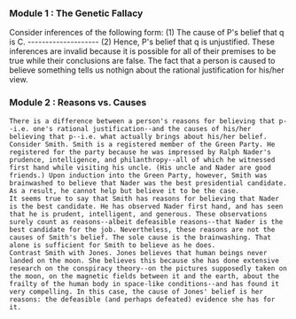 ### Module 1 : The Genetic Fallacy
Consider inferences of the following form:
	(1) The cause of P's belief that q is C.
	--------------------
	(2) Hence, P's belief that q is unjustified.
These inferences are invalid because it is possible for all of their premises to be true while their conclusions are false. The fact that a person is caused to believe something tells us nothign about the rational justification for his/her view.


### Module 2 : Reasons vs. Causes
	There is a difference between a person's reasons for believing that p--i.e. one's rational justification--and the causes of his/her believing that p--i.e. what actually brings about his/her belief. 
	Consider Smith. Smith is a registered member of the Green Party. He registered for the party because he was impressed by Ralph Nader's prudence, intelligence, and philanthropy--all of which he witnessed first hand while visiting his uncle. (His uncle and Nader are good friends.) Upon induction into the Green Party, however, Smith was brainwashed to believe that Nader was the best presidential candidate. As a result, he cannot help but believe it to be the case.
	It seems true to say that Smith has reasons for believing that Nader is the best candidate. He has observed Nader first hand, and has seen that he is prudent, intelligent, and generous. These observations surely count as reasons--albeit defeasible reasons--that Nader is the best candidate for the job. Nevertheless, these reasons are not the causes of Smith's belief. The sole cause is the brainwashing. That alone is sufficient for Smith to believe as he does.
	Contrast Smith with Jones. Jones believes that human beings never landed on the moon. She believes this because she has done extensive research on the conspiracy theory--on the pictures supposedly taken on the moon, on the magnetic fields between it and the earth, about the frailty of the human body in space-like conditions--and has found it very compelling. In this case, the cause of Jones' belief is her reasons: the defeasible (and perhaps defeated) evidence she has for it.

